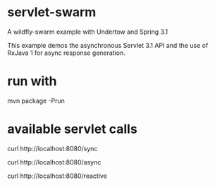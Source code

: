 # servlet-swarm
A wildfly-swarm example with Undertow and Spring 3.1

This example demos the asynchronous Servlet 3.1 API and the use of RxJava 1 for async response generation.

# run with
mvn package -Prun

# available servlet calls
curl http://localhost:8080/sync

curl http://localhost:8080/async

curl http://localhost:8080/reactive
